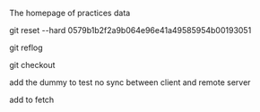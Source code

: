 The homepage of practices data

git reset --hard 0579b1b2f2a9b064e96e41a49585954b00193051

git reflog 

git checkout

add the dummy to test no sync between client and remote server

add to fetch
